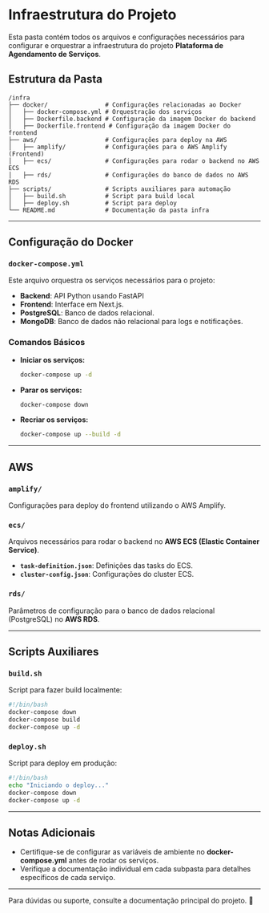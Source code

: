 # Infraestrutura do Projeto

Esta pasta contém todos os arquivos e configurações necessários para configurar e orquestrar a infraestrutura do projeto **Plataforma de Agendamento de Serviços**.

## Estrutura da Pasta
```
/infra
├── docker/                # Configurações relacionadas ao Docker
│   ├── docker-compose.yml # Orquestração dos serviços
│   ├── Dockerfile.backend # Configuração da imagem Docker do backend
│   ├── Dockerfile.frontend # Configuração da imagem Docker do frontend
├── aws/                   # Configurações para deploy na AWS
│   ├── amplify/           # Configurações para o AWS Amplify (Frontend)
│   ├── ecs/               # Configurações para rodar o backend no AWS ECS
│   ├── rds/               # Configurações do banco de dados no AWS RDS
├── scripts/               # Scripts auxiliares para automação
│   ├── build.sh           # Script para build local
│   ├── deploy.sh          # Script para deploy
└── README.md              # Documentação da pasta infra
```

---

## Configuração do Docker

### `docker-compose.yml`
Este arquivo orquestra os serviços necessários para o projeto:
- **Backend**: API Python usando FastAPI
- **Frontend**: Interface em Next.js.
- **PostgreSQL**: Banco de dados relacional.
- **MongoDB**: Banco de dados não relacional para logs e notificações.

### Comandos Básicos
- **Iniciar os serviços:**
  ```bash
  docker-compose up -d
  ```
- **Parar os serviços:**
  ```bash
  docker-compose down
  ```
- **Recriar os serviços:**
  ```bash
  docker-compose up --build -d
  ```

---

## AWS

### `amplify/`
Configurações para deploy do frontend utilizando o AWS Amplify.

### `ecs/`
Arquivos necessários para rodar o backend no **AWS ECS (Elastic Container Service)**.
- **`task-definition.json`**: Definições das tasks do ECS.
- **`cluster-config.json`**: Configurações do cluster ECS.

### `rds/`
Parâmetros de configuração para o banco de dados relacional (PostgreSQL) no **AWS RDS**.

---

## Scripts Auxiliares

### `build.sh`
Script para fazer build localmente:
```bash
#!/bin/bash
docker-compose down
docker-compose build
docker-compose up -d
```

### `deploy.sh`
Script para deploy em produção:
```bash
#!/bin/bash
echo "Iniciando o deploy..."
docker-compose down
docker-compose up -d
```

---

## Notas Adicionais
- Certifique-se de configurar as variáveis de ambiente no **docker-compose.yml** antes de rodar os serviços.
- Verifique a documentação individual em cada subpasta para detalhes específicos de cada serviço.

---

Para dúvidas ou suporte, consulte a documentação principal do projeto. 🚀
